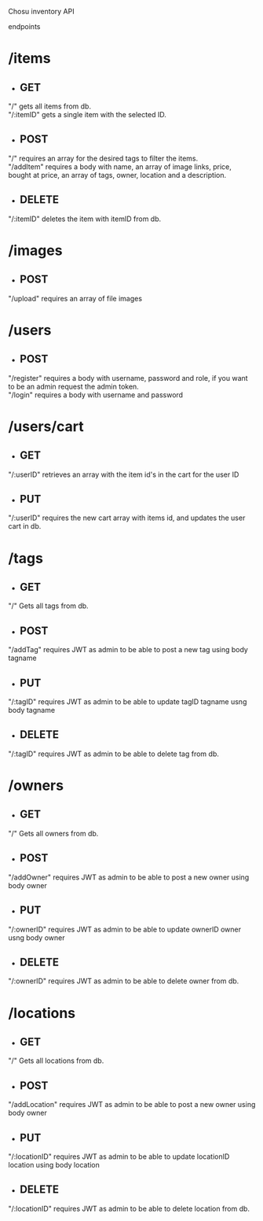Chosu inventory API

endpoints

# /items
- ## GET
"/" gets all items from db.
<br>
"/:itemID" gets a single item with the selected ID.

- ## POST
"/" requires an array for the desired tags to filter the items.
<br>
"/addItem" requires a body with name, an array of image links, price, bought at price, an array of tags, owner, location and a description.

- ## DELETE
"/:itemID" deletes the item with itemID from db.

# /images
- ## POST
"/upload" requires an array of file images

# /users
- ## POST
"/register" requires a body with username, password and role, if you want to be an admin request the admin token.
<br>
"/login" requires a body with username and password

# /users/cart
- ## GET
"/:userID" retrieves an array with the item id's in the cart for the user ID

- ## PUT

"/:userID" requires the new cart array with items id, and updates the user cart in db.

# /tags
- ## GET

"/" Gets all tags from db.

- ## POST

"/addTag" requires JWT as admin to be able to post a new tag using body tagname

- ## PUT

"/:tagID" requires JWT as admin to be able to update tagID tagname usng body tagname

- ## DELETE

"/:tagID" requires JWT as admin to be able to delete tag from db.

# /owners
- ## GET

"/" Gets all owners from db.

- ## POST

"/addOwner" requires JWT as admin to be able to post a new owner using body owner

- ## PUT

"/:ownerID" requires JWT as admin to be able to update ownerID owner usng body owner

- ## DELETE

"/:ownerID" requires JWT as admin to be able to delete owner from db.

# /locations
- ## GET

"/" Gets all locations from db.

- ## POST

"/addLocation" requires JWT as admin to be able to post a new owner using body owner

- ## PUT

"/:locationID" requires JWT as admin to be able to update locationID location using body location

- ## DELETE

"/:locationID" requires JWT as admin to be able to delete location from db.
